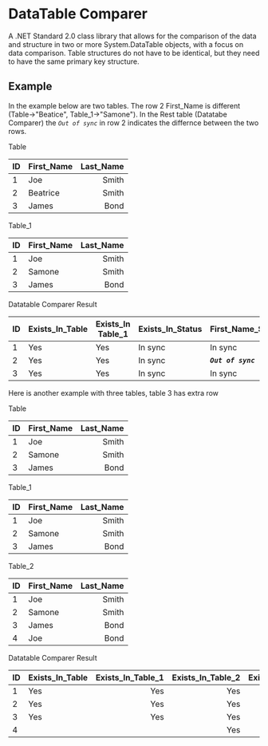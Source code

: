 
# DataTable Comparer

A .NET Standard 2.0 class library that allows for the comparison of the data and structure in two or more System.DataTable objects, with a focus on data comparison. Table structures do not have to be identical, but they need to have the same primary key structure.

## Example

In the example below are two tables. The row 2 First_Name is different (Table->"Beatice", Table_1->"Samone").
In the Rest table (Datatabe Comparer) the *_`Out of sync`_* in row 2 indicates the differnce between the two rows.

Table

| ID |First_Name    | Last_Name  |
| --- |:-------------| ----------:|
| 1 | Joe          | Smith      |
| 2 | Beatrice     | Smith      |
| 3 | James        | Bond       |

Table_1

| ID |First_Name    | Last_Name  |
| --- |:-------------| ----------:|
| 1 | Joe          | Smith      |
| 2 | Samone       | Smith      |
| 3 | James        | Bond       |

Datatable Comparer Result

| ID | Exists_In_Table | Exists_In Table_1 | Exists_In_Status | First_Name_Status | Last_Name Status | First_Name_Table | First_Name_Table_1 | Last_Name_Table | Last_Name_Table_1 |
| --- | --- | --- | --- | --- | --- | --- | --- | --- | --- |
| 1 | Yes | Yes | In sync | In sync | In sync | Joe | Joe | Smith | Smith |
| 2 | Yes | Yes | In sync | **_`Out of sync`_** | In sync | Beatrice | Samone | Smith | Smith |
| 3 | Yes | Yes | In sync | In sync | In sync | James | James | Bond | Bond |

Here is another example with three tables, table 3 has extra row

Table

| ID |First_Name    | Last_Name  |
| --- |:-------------| ----------:|
| 1 | Joe          | Smith      |
| 2 | Samone       | Smith      |
| 3 | James        | Bond       |

Table_1

| ID |First_Name    | Last_Name  |
| --- |:-------------| ----------:|
| 1 | Joe          | Smith      |
| 2 | Samone       | Smith      |
| 3 | James        | Bond       |

Table_2

| ID |First_Name    | Last_Name  |
| --- |:-------------| ----------:|
| 1 | Joe          | Smith      |
| 2 | Samone       | Smith      |
| 3 | James        | Bond       |
| 4 | Joe          | Bond       |

Datatable Comparer Result

| ID   |Exists_In_Table|Exists_In_Table_1|Exists_In_Table_2|Exists_In_Status|FIRST_NAME_Status|LAST_NAME_Status|First_Name_Table|First_Name_Table_1|First_Name_Table_2|Last_Name_Table|Last_Name_Table_1|Last_Name_Table_2|
| ---  |:--------------| ---------------:|----------------:| --------------:| ---------------:| --------------:| --------------:| ----------------:| ----------------:| -------------:| ---------------:| ---------------:|
| 1    | Yes  | Yes | Yes| In sync    | In sync| In sync|    Joe|    Joe|    Joe| Smith| Smith| Smith|
| 2    | Yes  | Yes | Yes| In sync    | In sync| In sync| Samone| Samone| Samone| Smith| Smith| Smith|
| 3    | Yes  | Yes | Yes| In sync    | In sync| In sync|  James|  James|  James|  Bond|  Bond|  Bond|
| 4    |      |     | Yes| Out of sync|        |        |       |       |    Joe|      |      |  Bond|

